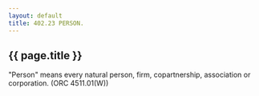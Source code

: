 ```yaml
---
layout: default 
title: 402.23 PERSON.
---
```


{{ page.title }}
----------------

"Person" means every natural person, firm, copartnership, association or
corporation. (ORC 4511.01(W))
